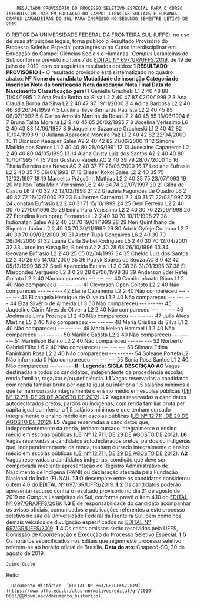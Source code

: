         RESULTADO PROVISÓRIO DO PROCESSO SELETIVO ESPECIAL PARA O CURSO INTERDISCIPLINAR EM EDUCAÇÃO DO CAMPO: CIÊNCIAS SOCIAIS E HUMANAS - CAMPUS LARANJEIRAS DO SUL PARA INGRESSO NO SEGUNDO SEMESTRE LETIVO DE 2019  

 O REITOR DA UNIVERSIDADE FEDERAL DA FRONTEIRA SUL (UFFS), no uso de suas atribuições legais, torna público o Resultado Provisório do Processo Seletivo Especial para ingresso no Curso Interdisciplinar em Educação do Campo: Ciências Sociais e Humanas- *Campus*  Laranjeiras do Sul, conforme previsto no item 7 do [EDITAL Nº 697/GR/UFFS/2019](https://www.uffs.edu.br/atos-normativos/edital/gr/2019-0697), de 19 de julho de 2019, com os seguintes resultados obtidos:  **1 RESULTADO PROVISÓRIO** **I -**  O resultado provisório está sistematizado no quadro abaixo:     **Nº**    **Nome do candidato**   **Modalidade de inscrição**   **Categoria de inscrição**   **Nota da bonificação**   **Nota da redação**   **Nota Final**   **Data de Nascimento**   **Classificação geral**     1   Genielle Gracheki   L1   2   40   48   88   11/04/1995   1     2   Ana Paula Borba da Silva   L2   2   40   47   87   02/10/1999   2     3   Ana Claudia Borba da Silva   L2   2   40   47   87   19/11/2000   3     4   Adina Barbosa   L2   2   40   46   86   26/04/1999   4     5   Lucilma Teve Bernardo Paulista   L2   2   40   45   85   06/07/1992   5     6   Carlos Antonio Martins da Rosa   L2   2   40   45   85   15/06/1994   6     7   Bruna Talita Moreira   L2   2   40   45   85   20/02/1995   7     8   Jocelina Verissimo   L6   2   40   43   83   14/06/1987   8     9   Jaqueline Suzamare Gracheski   L1   2   40   42   82   10/04/1993   9     10   Juliana Aparecida Moreira Paz   L1   2   40   42   82   22/04/2000   10     11   Dionison Kaequer Sales   A2   2   40   42   82   21/06/2000   11     12   Simone Matilde dos Santos   L1   2   40   40   80   28/06/1991   12     13   Jucelaine Capanema   L2   2   40   40   80   04/05/1995   13     14   Alana Cristy Luiz dos Santos   A2   2   40   40   80   10/10/1995   14     15   Vitor Gustavo Rabelo   AC   2   40   39   79   28/07/2000   15     16   Thalía Ferreira das Neves   AC   2   40   37   77   28/05/2000   16     17   Lediane Eufrasio   L2   2   40   35   75   06/01/1993   17     18   Eliezer Kokoj Sales   L2   2   40   35   75   12/02/1997   18     19   Marcelita Prágsãnh Mathias   L2   2   40   35   75   23/07/1993   19     20   Mailton Tatai Mirin Verissimo   L6   2   40   34   74   22/07/1997   20     21   Gilda de Castro   L6   2   40   32   72   12/02/1998   21     22   Graziela Fagundes de Quadro   L6   2   40   32   72   16/12/2000   22     23   Guilherme Carneiro   L2   2   40   31   71   22/03/1997   23     24   Jonatan Eufrasio   L2   2   40   31   71   15/10/1999   24     25   Geni Ferreira   L2   2   40   30   70   27/06/1996   25     26   Edina Pará Verissímo   L2   2   40   30   70   22/09/1998   26     27   Erondina Kaminprag Fernandes   L2   2   40   30   70   10/11/1998   27     28   Indionatan Sales   A2   2   40   30   70   19/04/1999   28     29   Neri Quintilhano de Siqueira Júnior   L2   2   40   30   70   30/11/1999   29     30   Adelir Gyfeje Corimba   L2   2   40   30   70   09/03/2000   30     31   Airton Tupã Gonçalves   L6   2   40   30   70   26/04/2000   31     32   Luana Carla Seibel Rodrigues   L5   2   40   30   70   12/04/2001   32     33   Jurcelino Kusag Roj Ribeiro   A2   2   40   28   68   26/10/1996   33     34   Geovane Eufrasio   L2   2   40   25   65   02/04/1997   34     35   Cheldo Luiz dos Santos   L2   2   40   25   65   14/03/2000   35     36   Patryk Soares de Souza   AC   3   0   42   42   05/12/1999   36     37   Soeli Aparecida Batista   L1   3   0   38   38   31/01/1995   37     38   Eli Marcondes Vergueiro   L2   3   0   28   28   09/06/1998   38     39   Anderson Eder Refej Goitoto   L2   2   40   Não compareceu   ---   ---   ---     40   Camila Inhoato Ribas   L1   2   40   Não compareceu   ---   ---   ---     41   Cleverson Open Goitoto   L2   2   40   Não compareceu   ---   ---   ---     42   Elaine Capanema   L2   2   40   Não compareceu   ---   ---   ---     43   Elizangela Henrique de Oliveira   L1   2   40   Não compareceu   ---   ---   ---     44   Elza Silvério de Almeida   L1   3   50   Não compareceu   ---   ---   ---     45   Jaqueline Gãrin Alves de Oliveira   L2   2   40   Não compareceu   ---   ---   ---     46   Joelma de Lima Proença   L1   2   40   Não compareceu   ---   ---   ---     47   Julio Alves Martins   L5   2   40   Não compareceu   ---   ---   ---     48   Maria Cristina da Silva   L1   2   40   Não compareceu   ---   ---   ---     49   Maria Helena Hammel   L1   2   40   Não compareceu   ---   ---   ---     50   Marilde Batista   L2   2   40   Não compareceu   ---   ---   ---     51   Marinilson Belino   L2   2   40   Não compareceu   ---   ---   ---     52   Norberto Gabriel Filho   L6   2   40   Não compareceu   ---   ---   ---     53   Silmara Édina Faninkânh Rosa   L2   2   40   Não compareceu   ---   ---   ---     54   Soleane Portela   L2   Não informada   0   Não compareceu   ---   ---   ---     55   Sonia Rosa Santos   L1   2   40   Não compareceu   ---   ---   ---     **II - Legenda:**      **SIGLA**   **DESCRIÇÃO**     **AC**   Vagas destinadas a todos os candidatos, independente da procedência escolar, renda familiar, raça/cor e/ou deficiência.     **L1**   Vagas reservadas a candidatos com renda familiar bruta per capita igual ou inferior a 1,5 salários mínimos e que tenham cursado integralmente o ensino médio em escolas públicas ([LEI Nº 12.711, DE 29 DE AGOSTO DE 2012](http://www.planalto.gov.br/ccivil_03/_ato2011-2014/2012/lei/l12711.htm)).     **L2**   Vagas reservadas a candidatos autodeclarados pretos, pardos ou indígenas, com renda familiar bruta per capita igual ou inferior a 1,5 salários mínimos e que tenham cursado integralmente o ensino médio em escolas públicas ([LEI Nº 12.711, DE 29 DE AGOSTO DE 2012](http://www.planalto.gov.br/ccivil_03/_ato2011-2014/2012/lei/l12711.htm)).     **L5**   Vagas reservadas a candidatos que, independentemente da renda, tenham cursado integralmente o ensino médio em escolas públicas ([LEI Nº 12.711, DE 29 DE AGOSTO DE 2012](http://www.planalto.gov.br/ccivil_03/_ato2011-2014/2012/lei/l12711.htm)).     **L6**   Vagas reservadas a candidatos autodeclarados pretos, pardos ou indígenas que, independentemente da renda, tenham cursado integralmente o ensino médio em escolas públicas ([LEI Nº 12.711, DE 29 DE AGOSTO DE 2012](http://www.planalto.gov.br/ccivil_03/_ato2011-2014/2012/lei/l12711.htm)).     **A2**   Vagas reservadas a candidatos indígenas, condição que deve ser comprovada mediante apresentação do Registro Administrativo de Nascimento de Indígena (RANI) ou declaração atestada pela Fundação Nacional do Índio (FUNAI).     **1.1**  O desempate entre os candidatos considerou o item 4.6 do [EDITAL Nº 697/GR/UFFS/2019](https://www.uffs.edu.br/atos-normativos/edital/gr/2019-0697). **1.2**  Os candidatos poderão apresentar recurso contra o resultado provisório no dia 21 de agosto de 2019 no *Campus*  Laranjeiras do Sul, conforme prevê o item 4.10 do [EDITAL Nº 697/GR/UFFS/2019](https://www.uffs.edu.br/atos-normativos/edital/gr/2019-0697). **1.3**  É de responsabilidade do candidato acompanhar os avisos oficiais, comunicados e publicações referentes a este processo seletivo no *site* da Universidade Federal da Fronteira Sul, bem como nos demais veículos de divulgação especificados no [EDITAL Nº 697/GR/UFFS/2019](https://www.uffs.edu.br/atos-normativos/edital/gr/2019-0697). **1.4**  Os casos omissos serão resolvidos pela UFFS, Comissão de Coordenação e Execução do Processo Seletivo Especial. **1.5**  Os horários especificados nos Editais que regem este processo seletivo referem-se ao horário oficial de Brasília.        **Data do ato:** Chapecó-SC, 20 de agosto de 2019.   
 

    Jaime Giolo   
 Reitor 

      Documento Histórico  [EDITAL Nº 863/GR/UFFS/2019](https://www.uffs.edu.br/atos-normativos/edital/gr/2019-0863/@@download/documento_historico)     
      